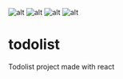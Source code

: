 ![alt](https://img.shields.io/badge/author-Shyroe-orange)
![alt](https://img.shields.io/badge/languages-4-orange)
![alt](https://img.shields.io/github/contributors/badges/shields.svg)
![alt](https://img.shields.io/github/forks/badges/shields.svg?style=social)

# todolist
Todolist project made with react
